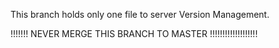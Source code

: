  This branch holds only one file to server Version Management.

!!!!!!! NEVER MERGE THIS BRANCH TO MASTER !!!!!!!!!!!!!!!!!!!
